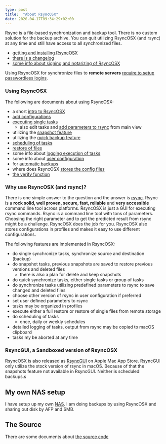 ```yaml
---
type: post
title:  "About RsyncOSX"
date: 2020-04-17T09:34:29+02:00
---
```

Rsync is a file-based synchronization and backup tool. There is no custom solution for the backup archive. You can quit utilizing RsyncOSX (and rsync) at any time and still have access to all synchronized files.

 - [getting and installing RsyncOSX](/post/rsyncosx/)
 - [there is a changelog](/post/changelog/)
 - [some info about signing and notarizing of RsyncOSX](/post/notarized/)

Using RsyncOSX for synchronize files to **remote servers** [require to setup passwordless logins](/post/remotelogins/).

### Using RsyncOSX

The following are documents about using RsyncOSX:
- a short [intro to RsyncOSX](/post/intro/)
- [add configurations](/post/addconfigurations/)
- [executing single tasks](/post/singletask/)
  - also edit tasks and [add parameters to rsync](/post/userparameters//) from main view
- utilizing the [snapshot feature](/post/snapshots/)
- utilizing the [quick backup feature](/post/quickbackup/)
- [scheduling of tasks](/post/scheduletasks/)
- [restore of files](/post/restore/)
- some info about [logging execution of tasks](/post/logging/)
- some info about [user configuration](/post/userconfiguration/)
- for [automatic backups](/post/automatic/)
- where does RsyncOSX [stores the config files](/post/configfiles/)
- [the verify function](/post/verify/)

### Why use RsyncOSX (and rsync)?

There is one simple answer to the question and the answer is [rsync](https://en.wikipedia.org/wiki/Rsync). Rsync is a **rock solid, well proven, secure, fast, reliable** and **very accessible** command line tool across platforms. RsyncOSX is just a GUI for executing rsync commands. Rsync is a command line tool with tons of parameters. Choosing the right parameter and to get the predicted result from rsync might be a challenge. RsyncOSX does the job for you. RsyncOSX also stores configurations in profiles and makes it easy to use different configurations.

The following features are implemented in RsyncOSX:

- do single synchronize tasks, synchronize source and destination (backup)
- do snapshot tasks, previous snapshots are saved to restore previous versions and deleted files
  - there is also a plan for delete and keep snapshots
- do quick synchronize tasks, either single tasks or group of tasks
- do synchronize tasks utilizing predefined parameters to rsync to save changed and deleted files
- choose other version of rsync in user configuration if preferred
- set user defined parameters to rsync
- tasks may be organized in profiles
- execute either a full restore or restore of single files from remote storage
- do scheduling of tasks
  - once, daily or weekly schedules
- detailed logging of tasks, output from rsync may be copied to macOS clipboard
- tasks my be aborted at any time

### RsyncGUI, a Sandboxed version of RsyncOSX

RsyncOSX is also released as [RsyncGUI](https://itunes.apple.com/us/app/rsyncgui/id1449707783?l=nb&ls=1&mt=12) on Apple Mac App Store. RsyncGUI only utilize the stock version of rsync in macOS. Because of that the snapshots feature not available in RsyncGUI. Neither is scheduled backups.s

## My own NAS setup

I have setup up my own [NAS](/post/diynas/). I am doing backups by using RsyncOSX and sharing out disk by AFP and SMB.

## The Source

There are some documents about [the source code](/post/source/)
